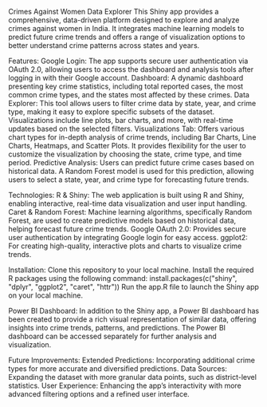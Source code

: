 Crimes Against Women Data Explorer
This Shiny app provides a comprehensive, data-driven platform designed to explore and analyze crimes against women in India. It integrates machine learning models to predict future crime trends and offers a range of visualization options to better understand crime patterns across states and years.

Features:
Google Login: The app supports secure user authentication via OAuth 2.0, allowing users to access the dashboard and analysis tools after logging in with their Google account.
Dashboard: A dynamic dashboard presenting key crime statistics, including total reported cases, the most common crime types, and the states most affected by these crimes.
Data Explorer: This tool allows users to filter crime data by state, year, and crime type, making it easy to explore specific subsets of the dataset. Visualizations include line plots, bar charts, and more, with real-time updates based on the selected filters.
Visualizations Tab: Offers various chart types for in-depth analysis of crime trends, including Bar Charts, Line Charts, Heatmaps, and Scatter Plots. It provides flexibility for the user to customize the visualization by choosing the state, crime type, and time period.
Predictive Analysis: Users can predict future crime cases based on historical data. A Random Forest model is used for this prediction, allowing users to select a state, year, and crime type for forecasting future trends.


Technologies:
R & Shiny: The web application is built using R and Shiny, enabling interactive, real-time data visualization and user input handling.
Caret & Random Forest: Machine learning algorithms, specifically Random Forest, are used to create predictive models based on historical data, helping forecast future crime trends.
Google OAuth 2.0: Provides secure user authentication by integrating Google login for easy access.
ggplot2: For creating high-quality, interactive plots and charts to visualize crime trends.


Installation:
Clone this repository to your local machine.
Install the required R packages using the following command:
install.packages(c("shiny", "dplyr", "ggplot2", "caret", "httr"))
Run the app.R file to launch the Shiny app on your local machine.


Power BI Dashboard:
In addition to the Shiny app, a Power BI dashboard has been created to provide a rich visual representation of similar data, offering insights into crime trends, patterns, and predictions. The Power BI dashboard can be accessed separately for further analysis and visualization.


Future Improvements:
Extended Predictions: Incorporating additional crime types for more accurate and diversified predictions.
Data Sources: Expanding the dataset with more granular data points, such as district-level statistics.
User Experience: Enhancing the app’s interactivity with more advanced filtering options and a refined user interface.
